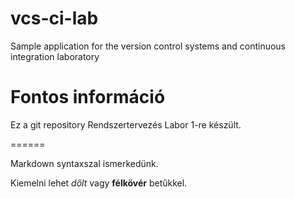 # vcs-ci-lab
Sample application for the version control systems and continuous integration laboratory

# Fontos információ

Ez a git repository Rendszertervezés Labor 1-re készült.

======

Markdown syntaxszal ismerkedünk.

Kiemelni lehet *dőlt* vagy **félkövér** betűkkel.
